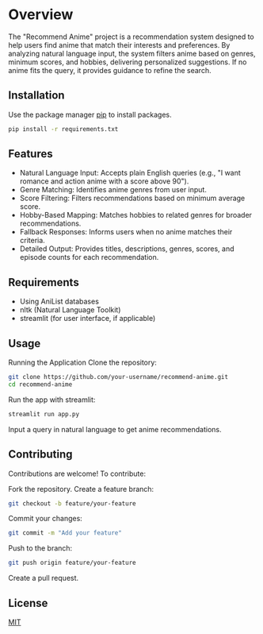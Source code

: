# Overview

The "Recommend Anime" project is a recommendation system designed to help users find anime that match their interests and preferences. By analyzing natural language input, the system filters anime based on genres, minimum scores, and hobbies, delivering personalized suggestions. If no anime fits the query, it provides guidance to refine the search.



## Installation

Use the package manager [pip](https://pip.pypa.io/en/stable/) to install packages.

```bash
pip install -r requirements.txt
```
## Features
- Natural Language Input: Accepts plain English queries (e.g., "I want romance and action anime with a score above 90").
- Genre Matching: Identifies anime genres from user input.
- Score Filtering: Filters recommendations based on minimum average score.
- Hobby-Based Mapping: Matches hobbies to related genres for broader recommendations.
- Fallback Responses: Informs users when no anime matches their criteria.
- Detailed Output: Provides titles, descriptions, genres, scores, and episode counts for each recommendation.

## Requirements

- Using AniList databases
- nltk (Natural Language Toolkit)
- streamlit (for user interface, if applicable)
## Usage
Running the Application
Clone the repository:

```bash
git clone https://github.com/your-username/recommend-anime.git
cd recommend-anime
```
Run the app with streamlit:

```bash
streamlit run app.py
```
Input a query in natural language to get anime recommendations.

## Contributing
Contributions are welcome! To contribute:

Fork the repository.
Create a feature branch:
```bash
git checkout -b feature/your-feature
```
Commit your changes:
```bash
git commit -m "Add your feature"
```
Push to the branch:
```bash
git push origin feature/your-feature
```
Create a pull request.
## License

[MIT](https://choosealicense.com/licenses/mit/)
